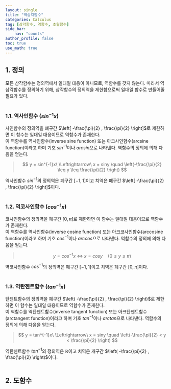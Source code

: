 ```yaml
---
layout: single
title: "역삼각함수"
categories: Calculus
tag: [삼각함수, 역함수, 초월함수]
side_bar:
    nav: "counts"
author_profile: false
toc: true
use_math: true
---
```


## 1. 정의
모든 삼각함수는 정의역에서 일대일 대응이 아니므로, 역함수를 갖지 않는다.
따라서 역삼각함수를 정의하기 위해, 삼각함수의 정의역을 제한함으로써 일대일 함수로 만들어줄 필요가 있다.
<br/><br/>

### 1.1. 역사인함수 ($sin^{-1}x$)
사인함수의 정의역을 폐구간 $\left[ -\frac{\pi}{2} , \frac{\pi}{2} \right]$로 제한하면 이 함수는 일대일 대응이므로 역함수가  존재한다.<br/>
이 역함수를 역사인함수(inverse sine function) 또는 아크사인함수(arcsine function)이라고 하며 기호 $sin^{-1}$이나 $\mathit{arcsin}$으로 나타낸다. 
역함수의 정의에 의해 다음을 얻는다.

>$$ y = sin^{-1}x\ \Leftrightarrow\ x = siny \quad \left(-\frac{\pi}{2} \leq y \leq \frac{\pi}{2} \right) $$

역사인함수 $sin^{-1}$의 정의역은 폐구간 $\left[ -1 , 1  \right]$이고 치역은 폐구간 $\left[ -\frac{\pi}{2} , \frac{\pi}{2} \right]$이다.
<br/><br/>

### 1.2. 역코사인함수 ($cos^{-1}x$)
코사인함수의 정의역을 폐구간 $\left[ 0 , \pi \right]$로 제한하면 이 함수는 일대일 대응이므로 역함수가  존재한다.<br/>
이 역함수를 역사인함수(inverse cosine function) 또는 아크코사인함수(arccosine function)이라고 하며 기호 $cos^{-1}$이나 $\mathit{arccos}$으로 나타낸다. 
역함수의 정의에 의해 다음을 얻는다.

>$$ y = cos^{-1}x\ \Leftrightarrow\ x = cosy \quad \left(0 \leq y \leq \pi \right) $$

역코사인함수 $cos^{-1}$의 정의역은 폐구간 $\left[ -1 , 1  \right]$이고 치역은 폐구간 $\left[ 0 , \pi \right]$이다.
<br/><br/>

### 1.3. 역탄젠트함수 ($tan^{-1}x$)
탄젠트함수의 정의역을 폐구간 $\left( -\frac{\pi}{2} , \frac{\pi}{2} \right)$로 제한하면 이 함수는 일대일 대응이므로 역함수가  존재한다.<br/>
이 역함수를 역탄젠트함수(inverse tangent function) 또는 아크탄젠트함수(arctangent function)이라고 하며 기호 $tan^{-1}$이나 $\mathit{arctan}$으로 나타낸다. 
역함수의 정의에 의해 다음을 얻는다.

>$$ y = tan^{-1}x\ \Leftrightarrow\ x = siny \quad \left(-\frac{\pi}{2} < y < \frac{\pi}{2} \right) $$

역탄젠트함수 $tan^{-1}$의 정의역은 $\mathbb{R}$이고 치역은 개구간 $\left( -\frac{\pi}{2} , \frac{\pi}{2} \right)$이다.
<br/><br/>

## 2. 도함수




